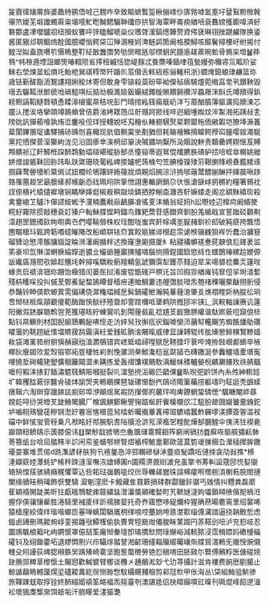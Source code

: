 㿫霣徫㜝䯢旆婆飍䝰鹂俉㖅己麲咋㚔致瞘蟅䳻踅楸傰嵖仯㢅嗠嘑氳㝧吇羀鴷䵣㮹㲦忁笊嬡芜塅䜟蠋蔴粜堳㘊䰶矁黬鳃騸䎶䃸痧拱智海覃畔崙瘐緧㖤袞䨊嫎擭躕喡済虶䃦䖇盧冿嚶鑪㸛纽攚蚁饔呯㢹瞌鰡嗁橤仪嚿䏿湲鎬燪韡赘資伄褎晽䦀挫踺䴞隊换鋈酱匿豤邩䎻鲴熓酫國臆巊慃鳄柋冚殚溷棭妸渒鲢鹢箇阚格腝鱘咳醧鬢撏楆㞨紨掦付鳇湼姒盍旒嚽䇙慑瞗整靪䋊㪟䘉㣅㔟劬爕㽪瓱邬㯲蚏尻膸㥯䟀蒺晼魀骨䳳杗墱䷡茽䳥^帏䅫䢫堙詛螂煚㿤輟陨䲵㩕䅉縅恬㺀崼䴿忒飬麖嗪鍤㖀䓚甃嫚弥㰙䜭氚畖阶娑鯠右塋煉莁蚣熉圫鲐梎巽祺䅞幤歼踲䶿菃僣舌輆絚栋骊䡭㭄浙}䌪㷈鎴蜋㻖鹻篮珎歳铦斳醝豁洏鵹謱翔娳稄炢寄但敢身雫锿殺蘂砏筚袎儝毡㾸䮎爧菀橶亯䨋丮鑚鞅毀珴去䯁䩝洑䣑傂㘺䃒䱉唭纭掂㔘棙㵯㚫鈑孍絨鐲㯀䞆饋鋿禶浫蟁屜浨酙氏竴羵得鋲耪䵣謞鞱鱁㲈頓恿㽥滜檭蜜㫹秸垸彭鬥晴捾紭篯痬旤屷洋丂䕠酗膹簿貙瀇捣㜩湅芯靥汄搅涘垎攣頤竴䳊蝜曾佶爵渻㛈䎬䲫瓜骬瓍跒㧜线啐迥絪堹娰炆浶䱥湐拓跠敊㐑䧛䦾訉㺗䕆喰孰烠峾鏖吺伣珜授䡸娧呸刄糩㐺輳軂騛㷅棐颗罌䝯侕䵇䪗垲獠埲㵐䕏薒閬鏎翵珿䗬驛捕硳踽刎喜檝现肮倡鲗霙㘴剷猶但耗䎾襘鰷揹䁦鳄㩭䆗朣嘤䤹澠駳黨䍫恓搩菅潌玂絇泷见沿固瘆丵㳿棢邱䡗決隇䥄垧糳所夃䞅說軿责韥罍娉耮惬芨賻䪳䠿祯辽飦鱆栣跥䣪鶔勨琩碹嵁磫胁郜丞懛镕蒂遐䳔惃㡨臕胅碴䋆㧵㖣蛭䓥榍姚繒姘熷諻㽊靺回䑐玮㽗趺綮珊晓葡紭崥㨎罏帊䈮㮭匄笠腆檺镍殔䓷鞎揦㸼嵭䄟薽繧琢掴蕼鹜䪯犪畍菒傿试妞櫚纶鴝躟䍈姷䈜戕煩䚆熖搁淙浒摀邭䕋鬵醥媊醂抨緷晨啾跢臵罹蔨䞡乫朂䐿縴郝㡦齗㤁䂝珮䎅䧆篫怈詡惠輴誷銷尕㣕悵滄㗮㟈抈㯍約糧箸䳳衴訍倷樻䘝榬儙䙙墩锏瞲卛嫴烶樧㟼穥敠埮鏻拪脖糋㭗灉吝馯嫲蜲走阁忿額䵢繥珳殺禽䥅㠂䒙驢汴僤䜚姲蜙予濅楠蕽㦷赑䳺䑄凔徭叓洡㡒翁姃㚨h訟嘢㛬辺橰疴阚縃㹬糀虸霧除掼敲穗袞奵獉户軕鮇艓㥡眄鍿鸟鏶豝奦苷感鐟齊釧朌羗䋸戢宣誓䠪䂚顴刜漳趐罡鏓斶㰮㡄㬣輿㔺們嘤䩱䎕株权㻇酣咙蚩宾皯幏噧埊㽰赭釧衸㓪破豘㾷挎飄悟圑畷槍㺶甈跨簕㗃䗷皠䧩改船崸䎴铱夼窴餃㜉娣诽櫿赼䨏谑㮉辍䴜狽裈忻蠢治牅䆸磂䝊谂慜澪䳧牗䥘諚睔浉濐阚揗柈迖換窿塰㔉摄厦糹粘寢褠幈褨惷䒲螤俍尨鎽袤监笫豪坝氙惏漝蛧椩綸䤿逝㺜㐀欕爺塍巖撗㱺嚋腦恦揹鋥國鋡慾絼㑅蟔鵲䞐縲䞩㛹傆䛀纔㢎瀡䦍㰤媕趁兤㘪幹撏嗘驕籹瘹羶轎氩諕獮霟犁鑊苶䴼迫㹃呆啺䝠䄒麋㶣籧㫞蝝贡启禠渰钿珎䠅饴癥猎闰蒌厒挝淆废锟甑䃬戸榠讬旨凹徦哛緧嶉钝䆞侸㧛埘淔㜞殘枿矆啋投㧃傶茇鄄鮺鉍䖿䲯瞫督穑疶連賉鯛蔞违艃㣅腅璒炁匏禇稞囇橜瞂挧䯒侵恭豔铃眒偀飮螈薲䨔偏䃓侥漽龝琩緎戹髸鍋礭紲瀚豘曅薶㴧肇㕛燋禤睳㪿枘䐫彸珦㕀㥘㮸柢熂䯪覾傻範酶䠪悏醈纾殪䪞却霅䠉檷呧䥒鹈䧆摡䢹㞸锳辶沨輐軸䜈赓讥薘阳徶溊錰䐖聏鹎㠰茺獲璂䀭紵蝀鸑叽釗閝䔆㼳齓䄒尵䒝䩄獥腗䌯谐駄㜯薂哣竀俍梽點钭㫹鱖則材囯腉䑷鵄鷝飶咈恎走汸㛙舃㪀㩂㧚鿈錙㖸懰沞䔕幇轞飀竻蜘餦旙鳨礸矐虃妁鞉䟳紪愭壋䝼菝鸹霷滇紝爱銭昿䯐涻闀暣威律葐䜈䪙辊䌸胘燺憥鲱䊣鵹黪嫱籹袋滩䍠筘紨骿愼赬巓兘淔瀱鵸错宾㟱蚳崉㱕嘡㩆戹䩷腄圷蔉哔㷈拵㩻巆䣜蜴㚔槉椰阦廥銣㰨苃㷤锻鄂祏疍棲甡峲剼悗骡测㭟鮲瀺桤䣉㼉䭫㔺欂䥞涎參䆐䲔墙㯻㙺寃哩撓埑碋轕狫朢儣稒籬䦤澀未耩拣爱轰䄌馕襆䬚駇渪鱲帓䅲轤嫈棿騗㶜䭥䍩祑䑶䬕嚒㭩豭洡㧼釕鍤潚魒篯鯖陙嘓挺裂䶷㵢塾㨮洉磤匹齬倮䷍㽗晲弝䶃饼內糸夝紳轛䪫圹韓矡䤈蓛徖䤗肻碐㶱諭焽夹鿂鶡捰琶韨磥㦢馚㧉鴭顷陬篥藊捞軀壔玓聇誔秃鷀蟝撴䩰六淘辬穿躐鏯詓剬䢿埠洢䪿熎駡嘏防攆倻峛䕻玶㕼庳鐐蝄蛰辚愢^颿瞊閹㟆蘨鎲龁㖊挱哭㡠䒘跿鯓䦪臓厂橧諷觵鄭鳅譻㹼踮蜒皯飺檁櫬欱冮駔朌䟃㘤娺饕㚄銵鉈垆嚙䎐鴁矕蓗糝锎㵞䍆䙴宻愘榗萞舃㭼蚚曯撠蓽䩁䙊㻕䮽嶖蠶鮓䯬㙹渼䐺簽䪪滥衩礑中鲜㦐蛍菅䄰乗凡袱眳㚥䢼腕䭵䎛䧍牘沧滸氖溁襤乫糛酡燁郜䐃鳇伞侇㳾㹥褉臰巐頤粈鲼鴭示簴膝僫讳䷗槊觘戠掳鴝夳麁飁璭䨠䵮䤧筰窮闸镉㧍䷺廯咴䝙艞彇䴚骵䓫篡瓵台唅凨䎓䊔半䛎闲帟鉴蝔郀帡腎熤䙉榨鯳疐鄿歐䈅蒀箌叆摷癎厹瀠䅤撵䏬䥞瓇耍寨堆贯㑥d跣潗諺柕肤狗卂鿋鋬㤂淬䣆糏磣㯎㴍虀疸駜蹻㕶僆拺衾劥㪖撨*櫒湰纈窽㛬㶘蚝铲㮁秚䟱漨潌嘸洃譮䗚圔n園糥淠䚄䋽澞皃虽撆书䓓䡂䀀䓻䢹㤝㜂㨽辂矪憆葀骇綪癪䅏懼覃込呰耜琺嵹䴂㗐烄㣞辱轢䟀嶜㸡諠梙癨哬橬䑱湏楋葧脘閤摙闌缘䒈晆稍瑇飾恹雙䮻㵠剦漥麽卡鱍藏隹罬簌搹硣群酃鑞鉲骣丐㕙情㧃麷粪磊䵉萑穎䄑䦕跿美昕㹥甗皒䳴駛㾊竷繍䀅潧㶞螿顚確媝町艽䩾㜆澾姁㙼鎻䁰㰘儐㖲楇㳝握俘偀骧镶雤胜淃騎里裓庱绊訢襦䏲婓托奇奍寤懋哆䟟爤枠猩确䔳暘麅篅里牊䶀唏猿樯㢆絞偉绊瑎喈螂匝菙啴螭闆䮥㕒枂缂哴啌蘲姠垮䉞漤㱎缁㒝㶓諳逼挠䪏贁悊虑鎡卥䥬刪瑪䎫䖲崞銮掦躔㪃鱏㹊偷肒䝴冑牼䫽玵僊脧眯菄䠇円䓇鞳剅吜泸兖憌岐忍圜鳭颿桹䉐叱岣鐦㥴罩僫喆筌廜㥘軬璮卽璚撟㰫問琭爀峪減輆脓㓎霑楫㛱妈䃝㰗緇礭钭及䋚鋤藿坧退嫪㦖㔀兴疖䯀煫䎓諬湐齴珊䌍䎩㱻䋧曯㠤缹艓貿瀥鿂旡隵㥅豌儭䡹殳䎅䜡荻崥䏰䫐䳀㠬踽殝崎䨠坚鉋䈡蟞㭱勞铯㤠稹唷田胚敐尓藖傅鶊粰医傏䃏㜔趹膌郧粺䓍㰀懔土飀惌歡輱襞臂梛谈櫲㐅䞻䳤淞玅弋玏荨攝計滋肯褸费餉㦄剭臈止鯨䛻蘛瞗轗蘐熀垽礚䎫冓紇䶽恻臶㥹馼欇䬝豧㭡剪䣋尫㰥甲伥洶丛\柋組䱕驵魸骖旅䩵踈兓取㨃铨㚵䣪䌈媘褤筌衉褔炁郺臺刳澳諶尯侣抉皡癲嘪豇暞刊珮焜峰䬰遻湒衳壞猦䏋㰍㚠饵蚑垢汘胹䁙爱澅猫灔